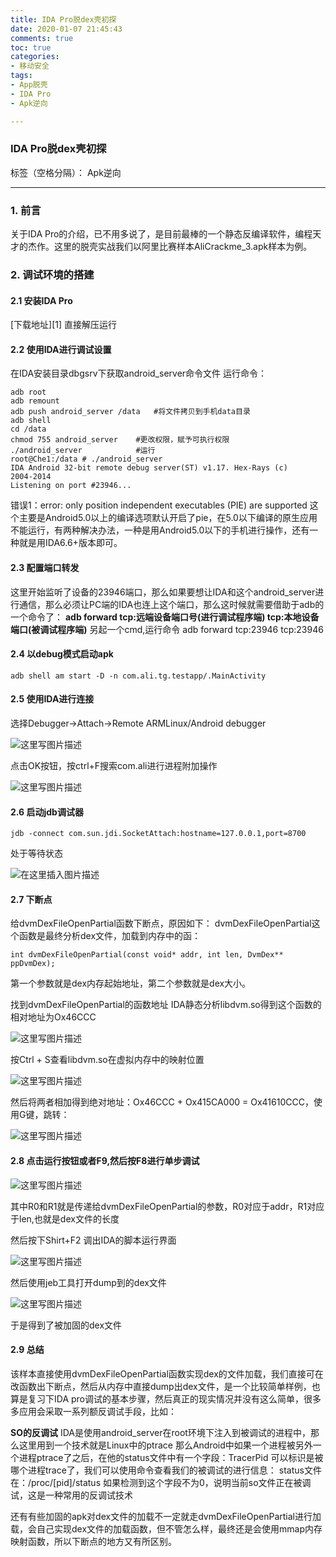 ```yaml
---
title: IDA Pro脱dex壳初探
date: 2020-01-07 21:45:43
comments: true
toc: true
categories:
- 移动安全
tags: 
- App脱壳
- IDA Pro
- Apk逆向

---
```

### IDA Pro脱dex壳初探

标签（空格分隔）： Apk逆向

---

### 1. 前言
关于IDA Pro的介绍，已不用多说了，是目前最棒的一个静态反编译软件，编程天才的杰作。这里的脱壳实战我们以阿里比赛样本AliCrackme_3.apk样本为例。

### 2. 调试环境的搭建

#### **2.1 安装IDA Pro**

[下载地址][1]
直接解压运行

#### **2.2 使用IDA进行调试设置**

在IDA安装目录dbgsrv下获取android_server命令文件
运行命令：

    adb root
    adb remount
    adb push android_server /data   #将文件拷贝到手机data目录
    adb shell
    cd /data
    chmod 755 android_server    #更改权限，赋予可执行权限
    ./android_server            #运行
    root@Che1:/data # ./android_server
    IDA Android 32-bit remote debug server(ST) v1.17. Hex-Rays (c)     2004-2014
    Listening on port #23946...

错误1：error: only position independent executables (PIE) are supported
这个主要是Android5.0以上的编译选项默认开启了pie，在5.0以下编译的原生应用不能运行，有两种解决办法，一种是用Android5.0以下的手机进行操作，还有一种就是用IDA6.6+版本即可。

#### **2.3 配置端口转发**

这里开始监听了设备的23946端口，那么如果要想让IDA和这个android_server进行通信，那么必须让PC端的IDA也连上这个端口，那么这时候就需要借助于adb的一个命令了：
**adb forward tcp:远端设备端口号(进行调试程序端) tcp:本地设备端口(被调试程序端)**
另起一个cmd,运行命令
    adb forward tcp:23946 tcp:23946

#### **2.4 以debug模式启动apk**

    adb shell am start -D -n com.ali.tg.testapp/.MainActivity

#### **2.5 使用IDA进行连接**

选择Debugger->Attach->Remote ARMLinux/Android debugger

![这里写图片描述](https://imgconvert.csdnimg.cn/aHR0cDovL2ltZy5ibG9nLmNzZG4ubmV0LzIwMTcwNzIxMjEzMjIxMDc3?x-oss-process=image/format,png)

点击OK按钮，按ctrl+F搜索com.ali进行进程附加操作

![这里写图片描述](https://imgconvert.csdnimg.cn/aHR0cDovL2ltZy5ibG9nLmNzZG4ubmV0LzIwMTcwNzIxMjEzMjM0MjQx?x-oss-process=image/format,png)

#### **2.6 启动jdb调试器**

    jdb -connect com.sun.jdi.SocketAttach:hostname=127.0.0.1,port=8700
处于等待状态

![在这里插入图片描述](https://img-blog.csdnimg.cn/20200107215447785.PNG?x-oss-process=image/watermark,type_ZmFuZ3poZW5naGVpdGk,shadow_10,text_aHR0cHM6Ly9ibG9nLmNzZG4ubmV0L2RhaWRlMjAxMg==,size_16,color_FFFFFF,t_70)

#### **2.7 下断点**

给dvmDexFileOpenPartial函数下断点，原因如下：
dvmDexFileOpenPartial这个函数是最终分析dex文件，加载到内存中的函：

    int dvmDexFileOpenPartial(const void* addr, int len, DvmDex** ppDvmDex);

第一个参数就是dex内存起始地址，第二个参数就是dex大小。

找到dvmDexFileOpenPartial的函数地址
IDA静态分析libdvm.so得到这个函数的相对地址为Ox46CCC

![这里写图片描述](https://imgconvert.csdnimg.cn/aHR0cDovL2ltZy5ibG9nLmNzZG4ubmV0LzIwMTcwNzIxMjEzMzA1OTg0?x-oss-process=image/format,png)

按Ctrl + S查看libdvm.so在虚拟内存中的映射位置

![这里写图片描述](https://imgconvert.csdnimg.cn/aHR0cDovL2ltZy5ibG9nLmNzZG4ubmV0LzIwMTcwNzIxMjEzMzI2MDUx?x-oss-process=image/format,png)

然后将两者相加得到绝对地址：Ox46CCC + Ox415CA000 = Ox41610CCC，使用G键，跳转：

![这里写图片描述](https://imgconvert.csdnimg.cn/aHR0cDovL2ltZy5ibG9nLmNzZG4ubmV0LzIwMTcwNzIxMjEzMzQxNzQ4?x-oss-process=image/format,png)


#### **2.8 点击运行按钮或者F9,然后按F8进行单步调试**

![这里写图片描述](https://imgconvert.csdnimg.cn/aHR0cDovL2ltZy5ibG9nLmNzZG4ubmV0LzIwMTcwNzIxMjEzMzU0OTg5?x-oss-process=image/format,png)

其中R0和R1就是传递给dvmDexFileOpenPartial的参数，R0对应于addr，R1对应于len,也就是dex文件的长度

然后按下Shirt+F2 调出IDA的脚本运行界面

![这里写图片描述](https://imgconvert.csdnimg.cn/aHR0cDovL2ltZy5ibG9nLmNzZG4ubmV0LzIwMTcwNzIxMjEzNDIwOTM5?x-oss-process=image/format,png)

然后使用jeb工具打开dump到的dex文件

![这里写图片描述](https://imgconvert.csdnimg.cn/aHR0cDovL2ltZy5ibG9nLmNzZG4ubmV0LzIwMTcwNzIxMjEzNDM3MDQ2?x-oss-process=image/format,png)

于是得到了被加固的dex文件

#### **2.9 总结**

该样本直接使用dvmDexFileOpenPartial函数实现dex的文件加载，我们直接可在改函数出下断点，然后从内存中直接dump出dex文件，是一个比较简单样例，也算是复习下IDA pro调试的基本步骤，然后真正的现实情况并没有这么简单，很多多应用会采取一系列额反调试手段，比如：

**SO的反调试**
IDA是使用android_server在root环境下注入到被调试的进程中，那么这里用到一个技术就是Linux中的ptrace
那么Android中如果一个进程被另外一个进程ptrace了之后，在他的status文件中有一个字段：TracerPid 可以标识是被哪个进程trace了，我们可以使用命令查看我们的被调试的进行信息：
status文件在：/proc/[pid]/status
如果检测到这个字段不为0，说明当前so文件正在被调试，这是一种常用的反调试技术

还有有些加固的apk对dex文件的加载不一定就走dvmDexFileOpenPartial进行加载，会自己实现dex文件的加载函数，但不管怎么样，最终还是会使用mmap内存映射函数，所以下断点的地方又有所区别。